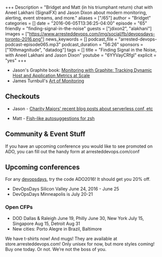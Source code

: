 +++
Description = "Bridget and Matt (in his triumphant return) chat with Aneel Lakhani (SignalFX) and Jason Dixon about modern monitoring, alerting, event streams, and more."
aliases = ["/65"]
author = "Bridget"
categories = []
date = "2016-06-05T13:36:25-04:00"
episode = "65"
friendly = "finding-signal-in-the-noise"
guests = ["jdixon2", "alakhani"]
images = ["https://www.arresteddevops.com/img/social/fb/devopsdays-toronto-2016.png"]
news_keywords = []
podcast_file = "arrested-devops-podcast-episode065.mp3"
podcast_duration = "56:26"
sponsors = ["10thmagnitude", "datadog"]
tags = []
title = "Finding Signal in the Noise, with Aneel Lakhani and Jason Dixon"
youtube = "6YYVayCRfgI"
explicit = "yes"
+++

* Jason's Graphite book: [Monitoring with Graphite: Tracking Dynamic Host and Application Metrics at Scale](http://shop.oreilly.com/product/0636920035794.do)
* James Turnbull's [Art of Monitoring](https://artofmonitoring.com/)

## Checkouts

* Jason - [Charity Majors' recent blog posts about serverless conf, etc](https://charity.wtf)

* Matt - [Fish-like autosuggestions for zsh](https://github.com/zsh-users/zsh-autosuggestions)

## Community & Event Stuff
If you have an upcoming conference you would like to see promoted on ADO, you can fill out the handy form at arresteddevops.com/conf

## Upcoming conferences

For any [devopsdays](http://devopsdays.org), try the code ADO2016! It should get you 20% off.

* DevOpsDays Silicon Valley June 24, 2016 - June 25
* DevOpsDays Minneapolis is July 20-21

### Open CFPs

* DOD Dallas & Raleigh June 19, Philly June 30, New York July 15, Singapore Aug 15, Detroit Aug 31
* New cities: Porto Alegre in Brazil, Baltimore


We have t-shirts now! And mugs! They are available at store.arresteddevops.com! Only unisex for now, but more styles coming! Buy one today. Or not. We’re not the boss of you.
